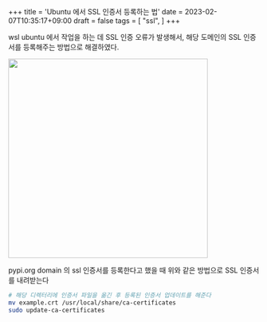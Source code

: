 +++
title = 'Ubuntu 에서 SSL 인증서 등록하는 법'
date = 2023-02-07T10:35:17+09:00
draft = false
tags = [
    "ssl",
]
+++

wsl ubuntu 에서 작업을 하는 데 SSL 인증 오류가 발생해서, 해당 도메인의 SSL 인증서를 등록해주는 방법으로 해결하였다.

<!-- ![pypi](/pypi_ssl_certificate.png) -->
<img src="/pypi_ssl_certificate.png" width="400">

pypi.org domain 의 ssl 인증서를 등록한다고 했을 때 위와 같은 방법으로 SSL 인증서를 내려받는다

```bash
# 해당 디렉터리에 인증서 파일을 옮긴 후 등록된 인증서 업데이트를 해준다
mv example.crt /usr/local/share/ca-certificates
sudo update-ca-certificates
```